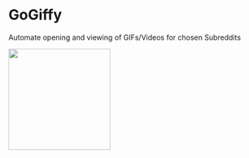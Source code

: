 # GoGiffy
Automate opening and viewing of GIFs/Videos for chosen Subreddits

<img src="/gogiffy.gif?raw=true" width="200px">
